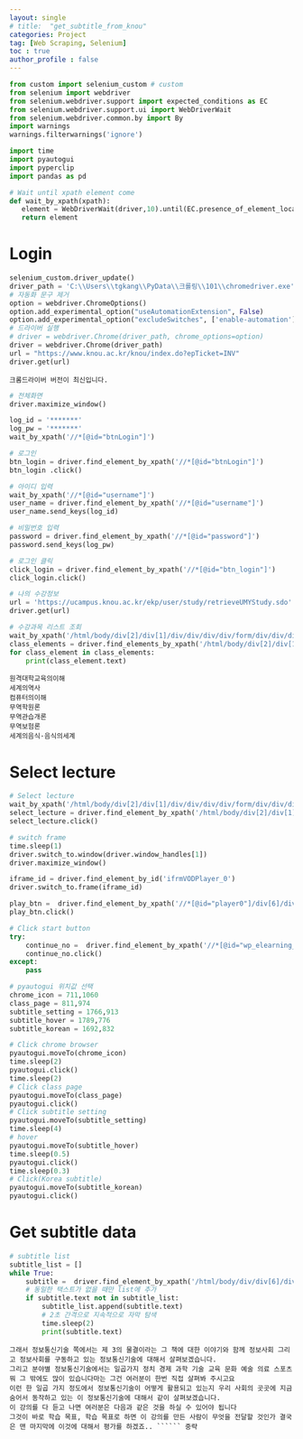 ```yaml
---
layout: single
# title:  "get_subtitle_from_knou"
categories: Project
tag: [Web Scraping, Selenium]
toc : true
author_profile : false
---
```



```python
from custom import selenium_custom # custom
from selenium import webdriver
from selenium.webdriver.support import expected_conditions as EC
from selenium.webdriver.support.ui import WebDriverWait
from selenium.webdriver.common.by import By
import warnings
warnings.filterwarnings('ignore')

import time
import pyautogui
import pyperclip
import pandas as pd

# Wait until xpath element come
def wait_by_xpath(xpath):
   element = WebDriverWait(driver,10).until(EC.presence_of_element_located((By.XPATH, xpath)))
   return element
```

# Login


```python
selenium_custom.driver_update()
driver_path = 'C:\\Users\\tgkang\\PyData\\크롤링\\101\\chromedriver.exe'
# 자동화 문구 제거
option = webdriver.ChromeOptions()
option.add_experimental_option("useAutomationExtension", False)
option.add_experimental_option("excludeSwitches", ['enable-automation'])
# 드라이버 실행
# driver = webdriver.Chrome(driver_path, chrome_options=option)
driver = webdriver.Chrome(driver_path)
url = "https://www.knou.ac.kr/knou/index.do?epTicket=INV"
driver.get(url)
```

    크롬드라이버 버전이 최신입니다.


```python
# 전체화면
driver.maximize_window()

log_id = '*******'
log_pw = '*******'
wait_by_xpath('//*[@id="btnLogin"]')

# 로그인
btn_login = driver.find_element_by_xpath('//*[@id="btnLogin"]')
btn_login .click()
```


```python
# 아이디 입력
wait_by_xpath('//*[@id="username"]')
user_name = driver.find_element_by_xpath('//*[@id="username"]')
user_name.send_keys(log_id)  
```


```python
# 비밀번호 입력
password = driver.find_element_by_xpath('//*[@id="password"]')
password.send_keys(log_pw)
```


```python
# 로그인 클릭
click_login = driver.find_element_by_xpath('//*[@id="btn_login"]')
click_login.click()
```


```python
# 나의 수강정보
url = 'https://ucampus.knou.ac.kr/ekp/user/study/retrieveUMYStudy.sdo'
driver.get(url)
```


```python
# 수강과목 리스트 조회
wait_by_xpath('/html/body/div[2]/div[1]/div/div/div/div/form/div/div/div[1]/div[2]/div[2]/div/div[1]/div[1]/h3/a')
class_elements = driver.find_elements_by_xpath('/html/body/div[2]/div[1]/div/div/div/div/form/div/div/div[1]/div[2]/div[2]/div/div[1]/div[1]/h3/a')
for class_element in class_elements:
    print(class_element.text)
```

    원격대학교육의이해
    세계의역사
    컴퓨터의이해
    무역학원론
    무역관습개론
    무역보험론
    세계의음식·음식의세계


# Select lecture


```python
# Select lecture
wait_by_xpath('/html/body/div[2]/div[1]/div/div/div/div/form/div/div/div[1]/div[2]/div[2]/div[3]/div[2]/ul/li[5]/a[1]')
select_lecture = driver.find_element_by_xpath('/html/body/div[2]/div[1]/div/div/div/div/form/div/div/div[1]/div[2]/div[2]/div[3]/div[2]/ul/li[8]/a[1]')
select_lecture.click()

# switch frame
time.sleep(1)
driver.switch_to.window(driver.window_handles[1])
driver.maximize_window()

iframe_id = driver.find_element_by_id('ifrmVODPlayer_0')
driver.switch_to.frame(iframe_id)

play_btn =  driver.find_element_by_xpath('//*[@id="player0"]/div[6]/div[1]/div')
play_btn.click()

# Click start button 
try:
    continue_no =  driver.find_element_by_xpath('//*[@id="wp_elearning_play"]')
    continue_no.click()
except: 
    pass
```


```python
# pyautogui 위치값 선택
chrome_icon = 711,1060
class_page = 811,974
subtitle_setting = 1766,913
subtitle_hover = 1789,776
subtitle_korean = 1692,832
```


```python
# Click chrome browser
pyautogui.moveTo(chrome_icon)
time.sleep(2)
pyautogui.click()
time.sleep(2)
# Click class page
pyautogui.moveTo(class_page)
pyautogui.click()
# Click subtitle setting
pyautogui.moveTo(subtitle_setting)
time.sleep(4)
# hover
pyautogui.moveTo(subtitle_hover)
time.sleep(0.5)
pyautogui.click()
time.sleep(0.3)
# Click(Korea subtitle)
pyautogui.moveTo(subtitle_korean)
pyautogui.click()

```

# Get subtitle data


```python
# subtitle list
subtitle_list = []
while True:
    subtitle =  driver.find_element_by_xpath('/html/body/div/div[6]/div[3]/div[1]/div/span')
    # 동일한 택스트가 없을 때만 list에 추가
    if subtitle.text not in subtitle_list:
        subtitle_list.append(subtitle.text)
        # 2초 간격으로 지속적으로 자막 탐색
        time.sleep(2)
        print(subtitle.text)
```

    그래서 정보통신기술 쪽에서는 제 3의 물결이라는 그 책에 대한 이야기와 함께 정보사회 그리고 정보사회를 구동하고 있는 정보통신기술에 대해서 살펴보겠습니다.
    그리고 분야별 정보통신기술에서는 일곱가지 정치 경제 과학 기술 교육 문화 예술 의료 스포츠 뭐 그 밖에도 많이 있습니다마는 그건 여러분이 한번 직접 살펴봐 주시고요
    이런 한 일곱 가지 정도에서 정보통신기술이 어떻게 활용되고 있는지 우리 사회의 곳곳에 지금 숨어서 동작하고 있는 이 정보통신기술에 대해서 같이 살펴보겠습니다.
    이 강의를 다 듣고 나면 여러분은 다음과 같은 것을 하실 수 있어야 됩니다
    그것이 바로 학습 목표, 학습 목표로 하면 이 강의를 만든 사람이 무엇을 전달할 것인가 결국은 맨 마지막에 이것에 대해서 평가를 하겠죠.. `````` 중략


​    
